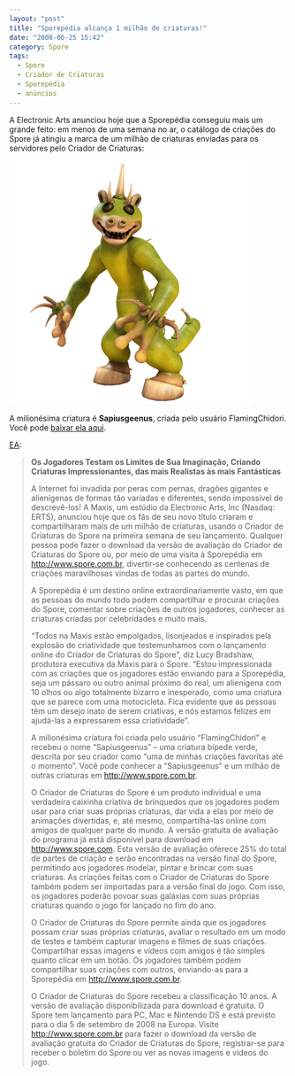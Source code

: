 ```yaml
---
layout: "post"
title: "Sporepédia alcança 1 milhão de criaturas!"
date: "2008-06-25 15:42"
category: Spore
tags:
  - Spore
  - Criador de Criaturas
  - Sporepédia
  - anúncios
---
```


A Electronic Arts anunciou hoje que a Sporepédia conseguiu mais um grande feito: em menos de uma semana no ar, o catálogo de criações do Spore já atingiu a marca de um milhão de criaturas enviadas para os servidores pelo Criador de Criaturas:

![A milionésima criatura de Spore](/assets/uploads/2019/07/172809-millionth_dude011.jpg)

A milionésima criatura é **Sapiusgeenus**, criada pelo usuário FlamingChidori. Você pode [baixar ela aqui](http://www.spore.com/sporepedia#qry=usr-FlamingChidori%7C2263522171%3Asast-500003165469).

[EA](http://www.ea.com.br/):

> **Os Jogadores Testam os Limites de Sua Imaginação, Criando Criaturas Impressionantes, das mais Realistas às mais Fantásticas**
>
> A Internet foi invadida por peras com pernas, dragões gigantes e alienígenas de formas tão variadas e diferentes, sendo impossível de descrevê-los! A Maxis, um estúdio da Electronic Arts, Inc (Nasdaq: ERTS), anunciou hoje que os fãs de seu novo título criaram e compartilharam mais de um milhão de criaturas, usando o Criador de Criaturas do Spore na primeira semana de seu lançamento. Qualquer pessoa pode fazer o download da versão de avaliação do Criador de Criaturas do Spore ou, por meio de uma visita à Sporepédia em http://www.spore.com.br, divertir-se conhecendo as centenas de criações maravilhosas vindas de todas as partes do mundo.
>
> A Sporepédia é um destino online extraordinariamente vasto, em que as pessoas do mundo todo podem compartilhar e procurar criações do Spore, comentar sobre criações de outros jogadores, conhecer as criaturas criadas por celebridades e muito mais.
>
> “Todos na Maxis estão empolgados, lisonjeados e inspirados pela explosão de criatividade que testemunhamos com o lançamento online do Criador de Criaturas do Spore”, diz Lucy Bradshaw, produtora executiva da Maxis para o Spore. “Estou impressionada com as criações que os jogadores estão enviando para a Sporepédia, seja um pássaro ou outro animal próximo do real, um alienígena com 10 olhos ou algo totalmente bizarro e inesperado, como uma criatura que se parece com uma motocicleta. Fica evidente que as pessoas têm um desejo inato de serem criativas, e nós estamos felizes em ajudá-las a expressarem essa criatividade”.
>
> A milionésima criatura foi criada pelo usuário “FlamingChidori” e recebeu o nome “Sapiusgeenus” – uma criatura bípede verde, descrita por seu criador como “uma de minhas criações favoritas até o momento”. Você pode conhecer a “Sapiusgeenus” e um milhão de outras criaturas em http://www.spore.com.br.
>
> O Criador de Criaturas do Spore é um produto individual e uma verdadeira caixinha criativa de brinquedos que os jogadores podem usar para criar suas próprias criaturas, dar vida a elas por meio de animações divertidas, e, até mesmo, compartilhá-las online com amigos de qualquer parte do mundo. A versão gratuita de avaliação do programa já está disponível para download em http://www.spore.com. Esta versão de avaliação oferece 25% do total de partes de criação e serão encontradas na versão final do Spore, permitindo aos jogadores modelar, pintar e brincar com suas criaturas. As criações feitas com o Criador de Criaturas do Spore também podem ser importadas para a versão final do jogo. Com isso, os jogadores poderão povoar suas galáxias com suas próprias criaturas quando o jogo for lançado no fim do ano.
>
> O Criador de Criaturas do Spore permite ainda que os jogadores possam criar suas próprias criaturas, avaliar o resultado em um modo de testes e também capturar imagens e filmes de suas criações. Compartilhar essas imagens e vídeos com amigos é tão simples quanto clicar em um botão. Os jogadores também podem compartilhar suas criações com outros, enviando-as para a Sporepédia em http://www.spore.com.br.
>
> O Criador de Criaturas do Spore recebeu a classificação 10 anos. A versão de avaliação disponibilizada para download é gratuita. O Spore tem lançamento para PC, Mac e Nintendo DS e está previsto para o dia 5 de setembro de 2008 na Europa. Visite http://www.spore.com.br para fazer o download da versão de avaliação gratuita do Criador de Criaturas do Spore, registrar-se para receber o boletim do Spore ou ver as novas imagens e vídeos do jogo.
